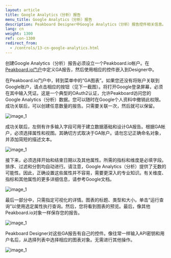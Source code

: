 ```yaml
---
layout: article
title: Google Analytics（分析）报告
menu_title: Google Analytics（分析）报告
description: Peakboard Designer中Google Analytics（分析）报告控件相关信息。
lang: cn
weight: 1300
ref: con-1300
redirect_from:
  - /controls/13-cn-google-analytics.html
---
```


创建Google Analytics（分析）报告必须设立一个Peakboard.io帐户。在[Peakboard.io门户](/data_sources/PeakboardIO/32-cn-intro-peakboard-io.html)中定义GA报告，然后使用相应的控件嵌入到Designer中。

在Peakboard.io门户中，转到菜单中的“GA图表”。如果您还没有将账户关联到Google账户，请点击相应的按钮（见下一截图）。将打开Google登录屏幕，必须在其中输入凭证。这是一个典型的OAuth2认证，允许Peakboard访问您的Google Analytics（分析）数据。您可以随时在Google个人资料中撤销此权限。成功关联后，可以创建任意数量的报告。只需要关联一次，然后就可以保留。

![image_1](/assets/images/Controls/google-analytics/Controls_GA_01.png)

成功关联后，左侧有许多输入字段可用于建立数据基础和设计GA报告。根据GA帐户，必须选择属性和视图。其确切方式取决于GA账户。请勿忘记正确命名对象，并添加简短的描述文本。

![image_1](/assets/images/Controls/google-analytics/Controls_GA_02.png)

接下来，必须选择开始和结束日期以及其他属性。所需的指标和维度是必填字段。排序、过滤和分割均自动进行。请注意，Google Analytics（分析）提供了无数的可能性。因此，正确设置这些属性并不容易，需要更深入的专业知识。有关维度、指标和其他属性的更多详细信息，请参考Google文档。

![image_1](/assets/images/Controls/google-analytics/Controls_GA_03.png)

最后一部分中，只需指定可视化的详情。图表的标题、类型和大小。单击“运行查询”以使用选定属性执行查询。然后，您将看到图表的预览。最后，像其他Peakboard.io对象一样保存您的报告。

![image_1](/assets/images/Controls/google-analytics/Controls_GA_04.png)

Peakboard Designer对这些GA报告有自己的控件。像往常一样输入API密钥和用户名后，从选择列表中选择相应的图表对象。无需进行其他操作。

![image_1](/assets/images/Controls/google-analytics/Controls_GA_05.png)
